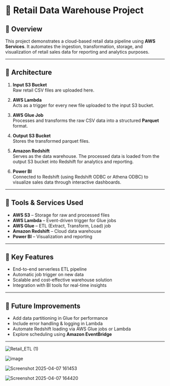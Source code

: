# 🛒 Retail Data Warehouse Project

## 📌 Overview

This project demonstrates a cloud-based retail data pipeline using **AWS Services**. It automates the ingestion, transformation, storage, and visualization of retail sales data for reporting and analytics purposes.

---

## 🧱 Architecture

1. **Input S3 Bucket**  
   Raw retail CSV files are uploaded here.

2. **AWS Lambda**  
   Acts as a trigger for every new file uploaded to the input S3 bucket.

3. **AWS Glue Job**  
   Processes and transforms the raw CSV data into a structured **Parquet** format.

4. **Output S3 Bucket**  
   Stores the transformed parquet files.

5. **Amazon Redshift**  
   Serves as the data warehouse. The processed data is loaded from the output S3 bucket into Redshift for analytics and reporting.

6. **Power BI**  
   Connected to Redshift (using Redshift ODBC or Athena ODBC) to visualize sales data through interactive dashboards.

---

## 🔧 Tools & Services Used

- **AWS S3** – Storage for raw and processed files  
- **AWS Lambda** – Event-driven trigger for Glue jobs  
- **AWS Glue** – ETL (Extract, Transform, Load) job  
- **Amazon Redshift** – Cloud data warehouse  
- **Power BI** – Visualization and reporting

---

## 🎯 Key Features

- End-to-end serverless ETL pipeline
- Automatic job trigger on new data
- Scalable and cost-effective warehouse solution
- Integration with BI tools for real-time insights

---

## 🚀 Future Improvements

- Add data partitioning in Glue for performance
- Include error handling & logging in Lambda
- Automate Redshift loading via AWS Glue jobs or Lambda
- Explore scheduling using **Amazon EventBridge**

---

![Retail_ETL (1)](https://github.com/user-attachments/assets/d8d90218-bd2a-49ef-acd2-ae1aa97d8229)

![image](https://github.com/user-attachments/assets/9b2ecd30-27fc-4dc3-8458-69ac5f3742da)

![Screenshot 2025-04-07 161453](https://github.com/user-attachments/assets/dc3ce78e-cba7-4327-8bea-a5439f46862a)

![Screenshot 2025-04-07 164420](https://github.com/user-attachments/assets/d24211c2-e973-44f9-ae99-7faddfa7d57f)



